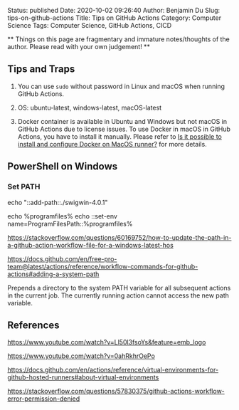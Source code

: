 Status: published
Date: 2020-10-02 09:26:40
Author: Benjamin Du
Slug: tips-on-github-actions
Title: Tips on GitHub Actions
Category: Computer Science
Tags: Computer Science, GitHub Actions, CICD

**
Things on this page are fragmentary and immature notes/thoughts of the author.
Please read with your own judgement!
**

## Tips and Traps

1. You can use `sudo` without password in Linux and macOS when running GitHub Actions.

2. OS: ubuntu-latest, windows-latest, macOS-latest

3. Docker container is available in Ubuntu and Windows but not macOS in GitHub Actions due to license issues.
    To use Docker in macOS in GitHub Actions,
    you have to install it manually.
    Please refer to 
    [Is it possible to install and configure Docker on MacOS runner?](https://github.community/t/is-it-possible-to-install-and-configure-docker-on-macos-runner/16981)
    for more details.

## PowerShell on Windows

### Set PATH 

echo "::add-path::./swigwin-4.0.1"

echo %programfiles%
echo ::set-env name=ProgramFilesPath::%programfiles%

https://stackoverflow.com/questions/60169752/how-to-update-the-path-in-a-github-action-workflow-file-for-a-windows-latest-hos

https://docs.github.com/en/free-pro-team@latest/actions/reference/workflow-commands-for-github-actions#adding-a-system-path

Prepends a directory to the system PATH variable for all subsequent actions in the current job. The currently running action cannot access the new path variable.




## References

https://www.youtube.com/watch?v=Ll50l3fsoYs&feature=emb_logo

https://www.youtube.com/watch?v=0ahRkhrOePo

https://docs.github.com/en/actions/reference/virtual-environments-for-github-hosted-runners#about-virtual-environments

https://stackoverflow.com/questions/57830375/github-actions-workflow-error-permission-denied